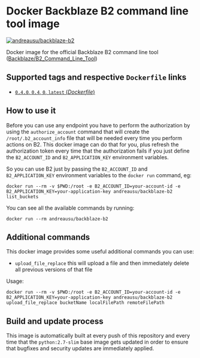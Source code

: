 # Docker Backblaze B2 command line tool image

[![andreausu/backblaze-b2](http://dockeri.co/image/andreausu/backblaze-b2)](https://registry.hub.docker.com/u/andreausu/backblaze-b2/)

Docker image for the official Backblaze B2 command line tool ([Backblaze/B2_Command_Line_Tool](https://github.com/Backblaze/B2_Command_Line_Tool))

## Supported tags and respective `Dockerfile` links

-	[`0.4.0`, `0.4`, `0`, `latest` (*Dockerfile*)](https://github.com/andreausu/docker-backblaze-b2/blob/master/Dockerfile)

## How to use it

Before you can use any endpoint you have to perform the authorization by using the `authorize_account` command that will create the `/root/.b2_account_info` file that will be needed every time you perform actions on B2.
This docker image can do that for you, plus refresh the authorization token every time that the authorization fails if you just define the `B2_ACCOUNT_ID` and `B2_APPLICATION_KEY` environment variables.

So you can use B2 just by passing the `B2_ACCOUNT_ID` and `B2_APPLICATION_KEY` environment variables to the `docker run` command, eg:

```
docker run --rm -v $PWD:/root -e B2_ACCOUNT_ID=your-account-id -e B2_APPLICATION_KEY=your-application-key andreausu/backblaze-b2 list_buckets
```

You can see all the available commands by running:

```
docker run --rm andreausu/backblaze-b2
```

## Additional commands

This docker image provides some useful additional commands you can use:

- `upload_file_replace` this will upload a file and then immediately delete all previous versions of that file

Usage:

```
docker run --rm -v $PWD:/root -e B2_ACCOUNT_ID=your-account-id -e B2_APPLICATION_KEY=your-application-key andreausu/backblaze-b2 upload_file_replace bucketName localFilePath remoteFilePath
```

## Build and update process

This image is automatically built at every push of this repository and every time that the `python:2.7-slim` base image gets updated in order to ensure that bugfixes and security updates are immediately applied.

